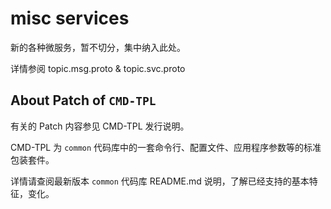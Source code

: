 # misc services

新的各种微服务，暂不切分，集中纳入此处。

详情参阅 topic.msg.proto & topic.svc.proto




## About Patch of `CMD-TPL`

有关的 Patch 内容参见 CMD-TPL 发行说明。

CMD-TPL 为 `common` 代码库中的一套命令行、配置文件、应用程序参数等的标准包装套件。

详情请查阅最新版本 `common` 代码库 README.md 说明，了解已经支持的基本特征，变化。


